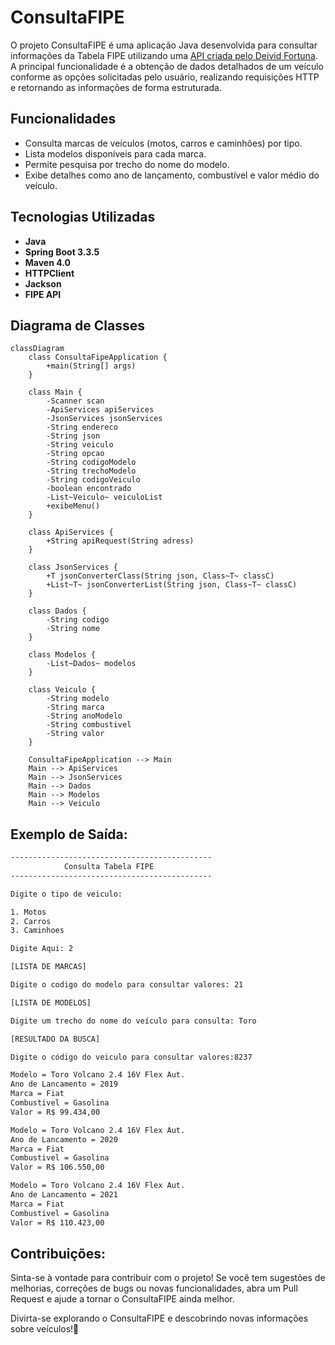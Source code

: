 # ConsultaFIPE

O projeto ConsultaFIPE é uma aplicação Java desenvolvida para consultar 
informações da Tabela FIPE utilizando uma [API criada pelo Deivid Fortuna](https://github.com/deividfortuna/fipe). 
A principal funcionalidade é a obtenção de dados detalhados de um 
veículo conforme as opções solicitadas pelo usuário, realizando requisições HTTP e 
retornando as informações de forma estruturada.

## Funcionalidades

- Consulta marcas de veículos (motos, carros e caminhões) por tipo.
- Lista modelos disponíveis para cada marca.
- Permite pesquisa por trecho do nome do modelo.
- Exibe detalhes como ano de lançamento, combustível e valor médio do veículo.

## Tecnologias Utilizadas

- **Java**
- **Spring Boot 3.3.5**
- **Maven 4.0**
- **HTTPClient**
- **Jackson**
- **FIPE API**

## Diagrama de Classes

```mermaid
classDiagram
    class ConsultaFipeApplication {
        +main(String[] args)
    }

    class Main {
        -Scanner scan
        -ApiServices apiServices
        -JsonServices jsonServices
        -String endereco
        -String json
        -String veiculo
        -String opcao
        -String codigoModelo
        -String trechoModelo
        -String codigoVeiculo
        -boolean encontrado
        -List~Veiculo~ veiculoList
        +exibeMenu()
    }

    class ApiServices {
        +String apiRequest(String adress)
    }

    class JsonServices {
        +T jsonConverterClass(String json, Class~T~ classC)
        +List~T~ jsonConverterList(String json, Class~T~ classC)
    }

    class Dados {
        -String codigo
        -String nome
    }

    class Modelos {
        -List~Dados~ modelos
    }

    class Veiculo {
        -String modelo
        -String marca
        -String anoModelo
        -String combustivel
        -String valor
    }

    ConsultaFipeApplication --> Main
    Main --> ApiServices
    Main --> JsonServices
    Main --> Dados
    Main --> Modelos
    Main --> Veiculo
````

## Exemplo de Saída:

```bash
---------------------------------------------
            Consulta Tabela FIPE
---------------------------------------------

Digite o tipo de veiculo:

1. Motos
2. Carros
3. Caminhoes

Digite Aqui: 2

[LISTA DE MARCAS]

Digite o codigo do modelo para consultar valores: 21

[LISTA DE MODELOS]

Digite um trecho do nome do veículo para consulta: Toro

[RESULTADO DA BUSCA]

Digite o código do veiculo para consultar valores:8237

Modelo = Toro Volcano 2.4 16V Flex Aut.
Ano de Lancamento = 2019
Marca = Fiat
Combustivel = Gasolina
Valor = R$ 99.434,00

Modelo = Toro Volcano 2.4 16V Flex Aut.
Ano de Lancamento = 2020
Marca = Fiat
Combustivel = Gasolina
Valor = R$ 106.550,00

Modelo = Toro Volcano 2.4 16V Flex Aut.
Ano de Lancamento = 2021
Marca = Fiat
Combustivel = Gasolina
Valor = R$ 110.423,00
```
## Contribuições:

Sinta-se à vontade para contribuir com o projeto! Se você tem sugestões de melhorias, correções de bugs ou novas funcionalidades, abra um Pull Request e ajude a tornar o ConsultaFIPE ainda melhor.

Divirta-se explorando o ConsultaFIPE e descobrindo novas informações sobre veículos!🚗